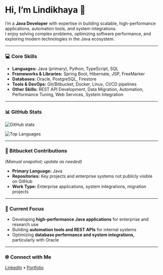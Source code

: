 # Hi, I’m Lindikhaya 👋

I’m a **Java Developer** with expertise in building scalable, high-performance applications, automation tools, and system integrations.  
I enjoy solving complex problems, optimizing software performance, and exploring modern technologies in the Java ecosystem.

---

### 💻 Core Skills
- **Languages:** Java (primary), Python, TypeScript, SQL  
- **Frameworks & Libraries:** Spring Boot, Hibernate, JSP, FreeMarker  
- **Databases:** Oracle, PostgreSQL, Firestore  
- **Tools & DevOps:** Git/Bitbucket, Docker, Linux, CI/CD pipelines  
- **Other Skills:** REST API Development, Data Migration, Automation, Performance Tuning, Web Services, System Integration  

---

### 📊 GitHub Stats
![GitHub stats](https://github-readme-stats.vercel.app/api?username=SirLinda&show_icons=true&include_all_commits=true&count_private=true&theme=tokyonight)

![Top Languages](https://github-readme-stats.vercel.app/api/top-langs/?username=SirLinda&layout=compact&theme=tokyonight)

---

### 📌 Bitbucket Contributions
*(Manual snapshot; update as needed)*  
- **Primary Language:** Java  
- **Repositories:** Key projects and enterprise systems not publicly visible on GitHub  
- **Work Type:** Enterprise applications, system integrations, migration projects

---

### 🔧 Current Focus
- Developing **high-performance Java applications** for enterprise and research use  
- Building **automation tools and REST APIs** for internal systems  
- Optimizing **database performance and system integrations**, particularly with Oracle  

---

### 🌐 Connect with Me
[LinkedIn](https://www.linkedin.com/in/senzo-nkosi-366812214) • [Portfolio](https://sirlinda.github.io/)
